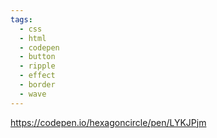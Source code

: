 ```yaml
---
tags:
  - css
  - html
  - codepen
  - button
  - ripple
  - effect
  - border
  - wave
---
```

https://codepen.io/hexagoncircle/pen/LYKJPjm

